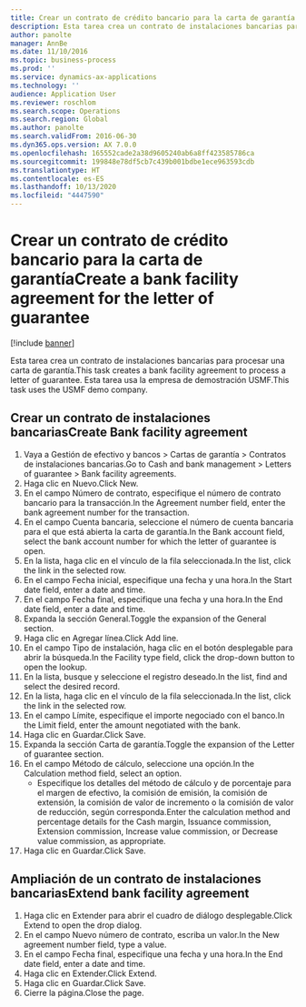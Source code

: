 ```yaml
---
title: Crear un contrato de crédito bancario para la carta de garantía
description: Esta tarea crea un contrato de instalaciones bancarias para procesar una carta de garantía.
author: panolte
manager: AnnBe
ms.date: 11/10/2016
ms.topic: business-process
ms.prod: ''
ms.service: dynamics-ax-applications
ms.technology: ''
audience: Application User
ms.reviewer: roschlom
ms.search.scope: Operations
ms.search.region: Global
ms.author: panolte
ms.search.validFrom: 2016-06-30
ms.dyn365.ops.version: AX 7.0.0
ms.openlocfilehash: 165552cade2a38d9605240ab6a8ff423585786ca
ms.sourcegitcommit: 199848e78df5cb7c439b001bdbe1ece963593cdb
ms.translationtype: HT
ms.contentlocale: es-ES
ms.lasthandoff: 10/13/2020
ms.locfileid: "4447590"
---
```

# <a name="create-a-bank-facility-agreement-for-the-letter-of-guarantee"></a><span data-ttu-id="b69c0-103">Crear un contrato de crédito bancario para la carta de garantía</span><span class="sxs-lookup"><span data-stu-id="b69c0-103">Create a bank facility agreement for the letter of guarantee</span></span>

[!include [banner](../../includes/banner.md)]

<span data-ttu-id="b69c0-104">Esta tarea crea un contrato de instalaciones bancarias para procesar una carta de garantía.</span><span class="sxs-lookup"><span data-stu-id="b69c0-104">This task creates a bank facility agreement to process a letter of guarantee.</span></span> <span data-ttu-id="b69c0-105">Esta tarea usa la empresa de demostración USMF.</span><span class="sxs-lookup"><span data-stu-id="b69c0-105">This task uses the USMF demo company.</span></span> 


## <a name="create-bank-facility-agreement"></a><span data-ttu-id="b69c0-106">Crear un contrato de instalaciones bancarias</span><span class="sxs-lookup"><span data-stu-id="b69c0-106">Create Bank facility agreement</span></span>
1. <span data-ttu-id="b69c0-107">Vaya a Gestión de efectivo y bancos > Cartas de garantía > Contratos de instalaciones bancarias.</span><span class="sxs-lookup"><span data-stu-id="b69c0-107">Go to Cash and bank management > Letters of guarantee > Bank facility agreements.</span></span>
2. <span data-ttu-id="b69c0-108">Haga clic en Nuevo.</span><span class="sxs-lookup"><span data-stu-id="b69c0-108">Click New.</span></span>
3. <span data-ttu-id="b69c0-109">En el campo Número de contrato, especifique el número de contrato bancario para la transacción.</span><span class="sxs-lookup"><span data-stu-id="b69c0-109">In the Agreement number field, enter the bank agreement number for the transaction.</span></span>
4. <span data-ttu-id="b69c0-110">En el campo Cuenta bancaria, seleccione el número de cuenta bancaria para el que está abierta la carta de garantía.</span><span class="sxs-lookup"><span data-stu-id="b69c0-110">In the Bank account field, select the bank account number for which the letter of guarantee is open.</span></span> 
5. <span data-ttu-id="b69c0-111">En la lista, haga clic en el vínculo de la fila seleccionada.</span><span class="sxs-lookup"><span data-stu-id="b69c0-111">In the list, click the link in the selected row.</span></span>
6. <span data-ttu-id="b69c0-112">En el campo Fecha inicial, especifique una fecha y una hora.</span><span class="sxs-lookup"><span data-stu-id="b69c0-112">In the Start date field, enter a date and time.</span></span>
7. <span data-ttu-id="b69c0-113">En el campo Fecha final, especifique una fecha y una hora.</span><span class="sxs-lookup"><span data-stu-id="b69c0-113">In the End date field, enter a date and time.</span></span>
8. <span data-ttu-id="b69c0-114">Expanda la sección General.</span><span class="sxs-lookup"><span data-stu-id="b69c0-114">Toggle the expansion of the General section.</span></span>
9. <span data-ttu-id="b69c0-115">Haga clic en Agregar línea.</span><span class="sxs-lookup"><span data-stu-id="b69c0-115">Click Add line.</span></span>
10. <span data-ttu-id="b69c0-116">En el campo Tipo de instalación, haga clic en el botón desplegable para abrir la búsqueda.</span><span class="sxs-lookup"><span data-stu-id="b69c0-116">In the Facility type field, click the drop-down button to open the lookup.</span></span>
11. <span data-ttu-id="b69c0-117">En la lista, busque y seleccione el registro deseado.</span><span class="sxs-lookup"><span data-stu-id="b69c0-117">In the list, find and select the desired record.</span></span>
12. <span data-ttu-id="b69c0-118">En la lista, haga clic en el vínculo de la fila seleccionada.</span><span class="sxs-lookup"><span data-stu-id="b69c0-118">In the list, click the link in the selected row.</span></span>
13. <span data-ttu-id="b69c0-119">En el campo Límite, especifique el importe negociado con el banco.</span><span class="sxs-lookup"><span data-stu-id="b69c0-119">In the Limit field, enter the amount negotiated with the bank.</span></span>
14. <span data-ttu-id="b69c0-120">Haga clic en Guardar.</span><span class="sxs-lookup"><span data-stu-id="b69c0-120">Click Save.</span></span>
15. <span data-ttu-id="b69c0-121">Expanda la sección Carta de garantía.</span><span class="sxs-lookup"><span data-stu-id="b69c0-121">Toggle the expansion of the Letter of guarantee section.</span></span>
16. <span data-ttu-id="b69c0-122">En el campo Método de cálculo, seleccione una opción.</span><span class="sxs-lookup"><span data-stu-id="b69c0-122">In the Calculation method field, select an option.</span></span>
    * <span data-ttu-id="b69c0-123">Especifique los detalles del método de cálculo y de porcentaje para el margen de efectivo, la comisión de emisión, la comisión de extensión, la comisión de valor de incremento o la comisión de valor de reducción, según corresponda.</span><span class="sxs-lookup"><span data-stu-id="b69c0-123">Enter the calculation method and percentage details for the Cash margin, Issuance commission, Extension commission, Increase value commission, or Decrease value commission, as appropriate.</span></span>   
17. <span data-ttu-id="b69c0-124">Haga clic en Guardar.</span><span class="sxs-lookup"><span data-stu-id="b69c0-124">Click Save.</span></span>

## <a name="extend-bank-facility-agreement"></a><span data-ttu-id="b69c0-125">Ampliación de un contrato de instalaciones bancarias</span><span class="sxs-lookup"><span data-stu-id="b69c0-125">Extend bank facility agreement</span></span>
1. <span data-ttu-id="b69c0-126">Haga clic en Extender para abrir el cuadro de diálogo desplegable.</span><span class="sxs-lookup"><span data-stu-id="b69c0-126">Click Extend to open the drop dialog.</span></span>
2. <span data-ttu-id="b69c0-127">En el campo Nuevo número de contrato, escriba un valor.</span><span class="sxs-lookup"><span data-stu-id="b69c0-127">In the New agreement number field, type a value.</span></span>
3. <span data-ttu-id="b69c0-128">En el campo Fecha final, especifique una fecha y una hora.</span><span class="sxs-lookup"><span data-stu-id="b69c0-128">In the End date field, enter a date and time.</span></span>
4. <span data-ttu-id="b69c0-129">Haga clic en Extender.</span><span class="sxs-lookup"><span data-stu-id="b69c0-129">Click Extend.</span></span>
5. <span data-ttu-id="b69c0-130">Haga clic en Guardar.</span><span class="sxs-lookup"><span data-stu-id="b69c0-130">Click Save.</span></span>
6. <span data-ttu-id="b69c0-131">Cierre la página.</span><span class="sxs-lookup"><span data-stu-id="b69c0-131">Close the page.</span></span>

